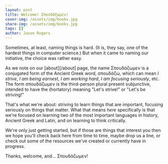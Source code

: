 ```yaml
---
layout: post
title: Welcome! Σπουδάζωμεν!
cover-img: /assets/img/books.jpg
share-img: /assets/img/books.jpg
tags: []
author: Jason Rogers
---
```


Sometimes, at least, naming things is hard. (It is, they say, one of the hardest things in computer science.) But when it came to naming our initiative, the choice was rather easy.

As we note on our [about][/about] page, the name <span class="greek-text">Σπουδάζωμεν</span> is a conjugated form of the Ancient Greek word, <span class="greek-text">σπουδάζω</span>, which can mean _I strive_, _I am being earnest_, _I am working hard_, _I am focusing seriously_, etc. The form <span class="greek-text">σπουδάζωμεν</span> is the third-person plural present subjunctive, intended to have the (hortatory) meaning "Let's strive!" or "Let's be striving!"

That's what we're about: striving to learn things that are important, focusing seriously on things that matter. What that means _here_ specifically is that we're focused on learning two of the most important languages in history, Ancient Greek and Latin, and on learning to think critically.

We're only just getting started, but if those are things that interest you then we hope you'll check back here from time to time, maybe drop us a line, or check out some of the resources we've created or currently have in progress.

Thanks, welcome, and... <span class="greek-text">Σπουδάζωμεν</span>!